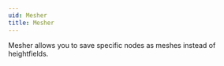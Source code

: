 ```yaml
---
uid: Mesher
title: Mesher
---
```


Mesher allows you to save specific nodes as meshes instead of heightfields.

